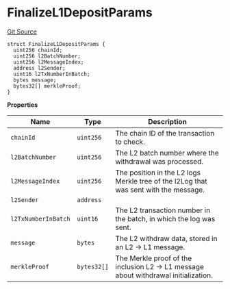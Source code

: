 # FinalizeL1DepositParams
[Git Source](https://github.com/matter-labs/zksync-contracts/blob/c6e73735b89a4b474234f6471e326125c9069f15/contracts/l1-contracts/bridge/interfaces/IL1Nullifier.sol)


```solidity
struct FinalizeL1DepositParams {
  uint256 chainId;
  uint256 l2BatchNumber;
  uint256 l2MessageIndex;
  address l2Sender;
  uint16 l2TxNumberInBatch;
  bytes message;
  bytes32[] merkleProof;
}
```

**Properties**

|Name|Type|Description|
|----|----|-----------|
|`chainId`|`uint256`|The chain ID of the transaction to check.|
|`l2BatchNumber`|`uint256`|The L2 batch number where the withdrawal was processed.|
|`l2MessageIndex`|`uint256`|The position in the L2 logs Merkle tree of the l2Log that was sent with the message.|
|`l2Sender`|`address`||
|`l2TxNumberInBatch`|`uint16`|The L2 transaction number in the batch, in which the log was sent.|
|`message`|`bytes`|The L2 withdraw data, stored in an L2 -> L1 message.|
|`merkleProof`|`bytes32[]`|The Merkle proof of the inclusion L2 -> L1 message about withdrawal initialization.|

